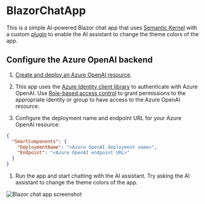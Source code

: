 # BlazorChatApp

This is a simple AI-powered Blazor chat app that uses [Semantic Kernel](https://aka.ms/semantic-kernel) with a custom [plugin](https://learn.microsoft.com/semantic-kernel/concepts/plugins) to enable the AI assistant to change the theme colors of the app.

## Configure the Azure OpenAI backend

1. [Create and deploy an Azure OpenAI resource](https://learn.microsoft.com/azure/ai-services/openai/how-to/create-resource).

1. This app uses the [Azure Identity client library](https://learn.microsoft.com/dotnet/api/overview/azure/identity-readme) to authenticate with Azure OpenAI. Use [Role-based access control](https://learn.microsoft.com/dotnet/api/overview/azure/identity-readme) to grant permissions to the appropriate identity or group to have access to the Azure OpenAI resource.

1. Configure the deployment name and endpoint URL for your Azure OpenAI resource:

```json
{
  "SmartComponents": {
    "DeploymentName": "<Azure OpenAI deployment name>",
    "Endpoint": "<Azure OpenAI endpoint URL>"
  }
}
```

1. Run the app and start chatting with the AI assistant. Try asking the AI assistant to change the theme colors of the app.

![Blazor chat app screenshot](https://github.com/user-attachments/assets/a783b26c-433c-43e8-9e4d-84e5c8f60cb8)
